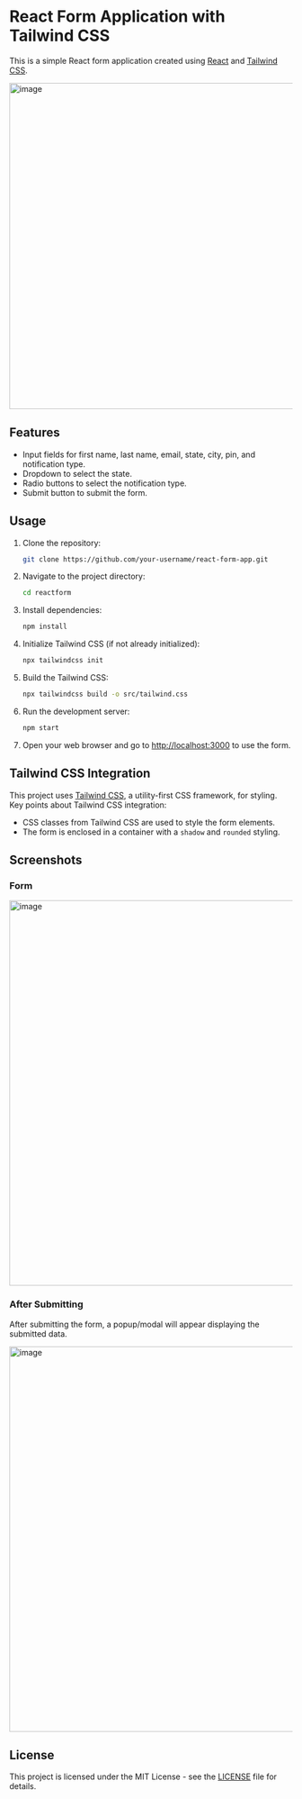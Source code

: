# React Form Application with Tailwind CSS

This is a simple React form application created using [React](https://reactjs.org/) and [Tailwind CSS](https://tailwindcss.com/).

<img width="579" alt="image" src="https://github.com/SuryaPratap2542/React-Form/assets/89827931/bb15251c-2151-4a0e-8fbe-8909bcabc730">

## Features

- Input fields for first name, last name, email, state, city, pin, and notification type.
- Dropdown to select the state.
- Radio buttons to select the notification type.
- Submit button to submit the form.

## Usage

1. Clone the repository:

   ```bash
   git clone https://github.com/your-username/react-form-app.git
   ```

2. Navigate to the project directory:

   ```bash
   cd reactform
   ```

3. Install dependencies:

   ```bash
   npm install
   ```

4. Initialize Tailwind CSS (if not already initialized):

   ```bash
   npx tailwindcss init
   ```

5. Build the Tailwind CSS:

   ```bash
   npx tailwindcss build -o src/tailwind.css
   ```

6. Run the development server:

   ```bash
   npm start
   ```

7. Open your web browser and go to [http://localhost:3000](http://localhost:3000) to use the form.

## Tailwind CSS Integration

This project uses [Tailwind CSS](https://tailwindcss.com/), a utility-first CSS framework, for styling. Key points about Tailwind CSS integration:

- CSS classes from Tailwind CSS are used to style the form elements.
- The form is enclosed in a container with a `shadow` and `rounded` styling.

## Screenshots

### Form

<img width="684" alt="image" src="https://github.com/SuryaPratap2542/React-Form/assets/89827931/b0a71342-1420-40ab-8215-ab3d75ed3718">

### After Submitting

After submitting the form, a popup/modal will appear displaying the submitted data.

<img width="684" alt="image" src="https://github.com/SuryaPratap2542/React-Form/assets/89827931/893cde34-ad6f-49b1-89dc-16cacba2f139">

## License

This project is licensed under the MIT License - see the [LICENSE](LICENSE) file for details.
